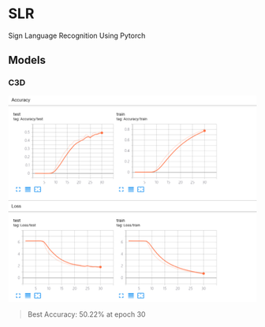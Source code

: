 # SLR
Sign Language Recognition Using Pytorch

## Models

### C3D

![cnn3d_2020-01-16_01-26-59](cnn3d_2020-01-16_01-26-59.png)

> Best Accuracy: 50.22% at epoch 30

